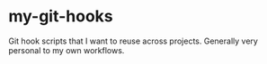 # my-git-hooks
Git hook scripts that I want to reuse across projects.   Generally very personal to my own workflows.
